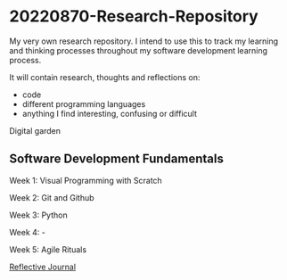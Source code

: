# 20220870-Research-Repository
My very own research repository. I intend to use this to track my learning and thinking processes throughout my software development learning process. 

It will contain research, thoughts and reflections on:
* code
* different programming languages
* anything I find interesting, confusing or difficult

Digital garden

## Software Development Fundamentals
Week 1: Visual Programming with Scratch

Week 2: Git and Github

Week 3: Python

Week 4: -

Week 5: Agile Rituals

[Reflective Journal](https://github.com/6abrielle/20220870-Research-Repository/blob/main/Reflective-Journal.md)

